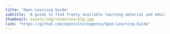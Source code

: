 ```yaml
---
title: 'Open Learning Guide'
subtitle: 'A guide to find freely available learning material and educational tips'
thumbnail: assets/img/resources/olg.jpg
link: "https://github.com/opencultureagency/Open-Learning-Guide"
---
```

